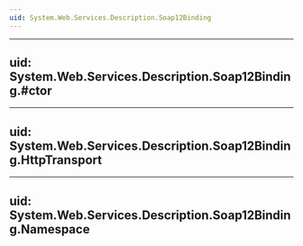 ```yaml
---
uid: System.Web.Services.Description.Soap12Binding
---
```


---
uid: System.Web.Services.Description.Soap12Binding.#ctor
---

---
uid: System.Web.Services.Description.Soap12Binding.HttpTransport
---

---
uid: System.Web.Services.Description.Soap12Binding.Namespace
---
